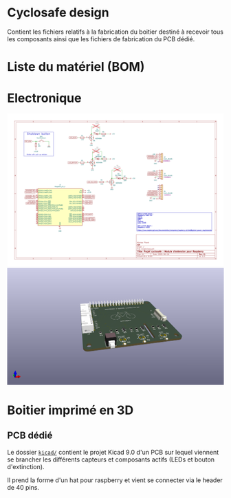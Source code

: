 # Cyclosafe design

Contient les fichiers relatifs à la fabrication du boitier destiné à recevoir tous les composants ainsi que les fichiers de fabrication du PCB dédié.

# Liste du matériel (BOM)



# Electronique

![schéma-circuit](docs/dev-module.png)
![preview-du-pcb](docs/pcb-preview.png)

# Boitier imprimé en 3D

## PCB dédié

Le dossier [`kicad/`](kicad/) contient le projet Kicad 9.0 d'un PCB sur lequel viennent se brancher les différents capteurs et composants actifs (LEDs et bouton d'extinction).

Il prend la forme d'un hat pour raspberry et vient se connecter via le header de 40 pins.



